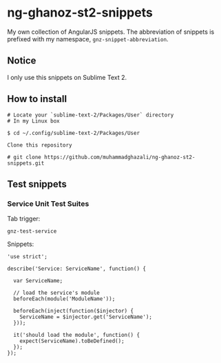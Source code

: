 ng-ghanoz-st2-snippets
======================

My own collection of AngularJS snippets. The abbreviation of snippets is
prefixed with my namespace, `gnz-snippet-abbreviation`.

## Notice

I only use this snippets on Sublime Text 2.

## How to install

```
# Locate your `sublime-text-2/Packages/User` directory
# In my Linux box

$ cd ~/.config/sublime-text-2/Packages/User

Clone this repository

# git clone https://github.com/muhammadghazali/ng-ghanoz-st2-snippets.git
```

## Test snippets

### Service Unit Test Suites

Tab trigger:

```
gnz-test-service
```

Snippets:

```
'use strict';

describe('Service: ServiceName', function() {

  var ServiceName;

  // load the service's module
  beforeEach(module('ModuleName'));

  beforeEach(inject(function($injector) {
    ServiceName = $injector.get('ServiceName');
  }));

  it('should load the module', function() {
    expect(ServiceName).toBeDefined();
  });
});
```